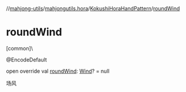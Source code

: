 //[mahjong-utils](../../../index.md)/[mahjongutils.hora](../index.md)/[KokushiHoraHandPattern](index.md)/[roundWind](round-wind.md)

# roundWind

[common]\

@EncodeDefault

open override val [roundWind](round-wind.md): [Wind](../../mahjongutils.models/-wind/index.md)? = null

场风
